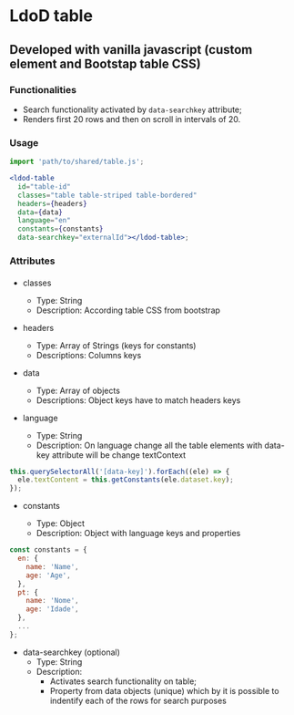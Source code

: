 # LdoD table

## Developed with vanilla javascript (custom element and Bootstap table CSS)

### Functionalities

- Search functionality activated by `data-searchkey` attribute;
- Renders first 20 rows and then on scroll in intervals of 20.

### Usage

```jsx
import 'path/to/shared/table.js';

<ldod-table
  id="table-id"
  classes="table table-striped table-bordered"
  headers={headers}
  data={data}
  language="en"
  constants={constants}
  data-searchkey="externalId"></ldod-table>;
```

### Attributes

####

- classes

  - Type: String
  - Description: According table CSS from bootstrap

- headers

  - Type: Array of Strings (keys for constants)
  - Descriptions: Columns keys

- data

  - Type: Array of objects
  - Descriptions: Object keys have to match headers keys

- language
  - Type: String
  - Description: On language change all the table elements with data-key attribute will be change textContext

```js
this.querySelectorAll('[data-key]').forEach((ele) => {
  ele.textContent = this.getConstants(ele.dataset.key);
});
```

- constants

  - Type: Object
  - Description: Object with language keys and properties

```js
const constants = {
  en: {
    name: 'Name',
    age: 'Age',
  },
  pt: {
    name: 'Nome',
    age: 'Idade',
  },
  ...
};
```

- data-searchkey (optional)
  - Type: String
  - Description:
    - Activates search functionality on table;
    - Property from data objects (unique) which by it is possible to indentify each of the rows for search purposes
